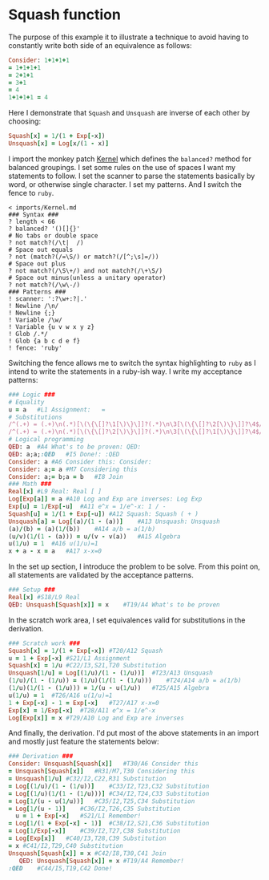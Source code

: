 # Squash function

The purpose of this example it to illustrate a technique
to avoid having to constantly write both side of an equivalence as follows:
```ruby
Consider: 1+1+1+1
= 1+1+1+1
= 2+1+1
= 3+1
= 4
1+1+1+1 = 4
```
Here I demonstrate that `Squash` and `Unsquash` are inverse of each other by choosing:
```ruby
Squash[x] = 1/(1 + Exp[-x])
Unsquash[x] = Log[x/(1 - x)]
```
I import the monkey patch [Kernel](../imports/Kernel.md)
which defines the `balanced?` method for balanced groupings.
I set some rules on the use of spaces I want my statements to follow.
I set the scanner to parse the statements basically by word, or otherwise single character.
I set my patterns.
And I switch the fence to `ruby`.
```korekto
< imports/Kernel.md
### Syntax ###
? length < 66
? balanced? '()[]{}'
# No tabs or double space
? not match?(/\t|  /)
# Space out equals
? not (match?(/=\S/) or match?(/[^;\s]=/))
# Space out plus
? not match?(/\S\+/) and not match?(/\+\S/)
# Space out minus(unless a unitary operator)
? not match?(/\w\-/)
### Patterns ###
! scanner: ':?\w+:?|.'
! Newline /\n/
! Newline {;}
! Variable /\w/
! Variable {u v w x y z}
! Glob /.*/
! Glob {a b c d e f}
! fence: 'ruby'
```
Switching the fence allows me to switch the syntax highlighting to `ruby`
as I intend to write the statements in a ruby-ish way.
I write my acceptance patterns:
```ruby
### Logic ###
# Equality
u = a	#L1 Assignment:   =
# Substitutions
/^(.+) = (.+)\n(.*)[\(\{\[]?\1[\)\}\]]?(.*)\n\3[\(\{\[]?\2[\)\}\]]?\4$/	#I2 Substitution
/^(.+) = (.+)\n(.*)[\(\{\[]?\2[\)\}\]]?(.*)\n\3[\(\{\[]?\1[\)\}\]]?\4$/	#I3 Substitution
# Logical programming
QED: a	#A4 What's to be proven: QED:
QED: a;a;:QED	#I5 Done!: :QED
Consider: a	#A6 Consider this: Consider:
Consider: a;= a	#M7 Considering this
Consider: a;= b;a = b	#I8 Join
### Math ###
Real[x]	#L9 Real: Real [ ]
Log[Exp[a]] = a	#A10 Log and Exp are inverses: Log Exp
Exp[u] = 1/Exp[-u]	#A11 e^x = 1/e^-x: 1 / -
Squash[u] = 1/(1 + Exp[-u])	#A12 Squash: Squash ( + )
Unsquash[a] = Log[(a)/(1 - (a))]	#A13 Unsquash: Unsquash
(a)/(b) = (a)(1/(b))	#A14 a/b = a(1/b)
(u/v)(1/(1 - (a))) = u/(v - v(a))	#A15 Algebra
u(1/u) = 1	#A16 u(1/u)=1
x + a - x = a	#A17 x-x=0
```
In the set up section, I introduce the problem to be solve.
From this point on, all statements are validated by the acceptance patterns.
```ruby
### Setup ###
Real[x]	#S18/L9 Real
QED: Unsquash[Squash[x]] = x	#T19/A4 What's to be proven
```
In the scratch work area, I set equivalences valid for substitutions in the derivation.
```ruby
### Scratch work ###
Squash[x] = 1/(1 + Exp[-x])	#T20/A12 Squash
u = 1 + Exp[-x]	#S21/L1 Assignment
Squash[x] = 1/u	#C22/I3,S21,T20 Substitution
Unsquash[1/u] = Log[(1/u)/(1 - (1/u))]	#T23/A13 Unsquash
(1/u)/(1 - (1/u)) = (1/u)(1/(1 - (1/u)))	#T24/A14 a/b = a(1/b)
(1/u)(1/(1 - (1/u))) = 1/(u - u(1/u))	#T25/A15 Algebra
u(1/u) = 1	#T26/A16 u(1/u)=1
1 + Exp[-x] - 1 = Exp[-x]	#T27/A17 x-x=0
Exp[x] = 1/Exp[-x]	#T28/A11 e^x = 1/e^-x
Log[Exp[x]] = x	#T29/A10 Log and Exp are inverses
```
And finally, the derivation.
I'd put most of the above statements in an import and mostly just feature the statements below:
```ruby
### Derivation ###
Consider: Unsquash[Squash[x]]	#T30/A6 Consider this
= Unsquash[Squash[x]]	#R31/M7,T30 Considering this
= Unsquash[1/u]	#C32/I2,C22,R31 Substitution
= Log[(1/u)/(1 - (1/u))]	#C33/I2,T23,C32 Substitution
= Log[(1/u)(1/(1 - (1/u)))]	#C34/I2,T24,C33 Substitution
= Log[1/(u - u(1/u))]	#C35/I2,T25,C34 Substitution
= Log[1/(u - 1)]	#C36/I2,T26,C35 Substitution
  u = 1 + Exp[-x]	#S21/L1 Remember!
= Log[1/(1 + Exp[-x] - 1)]	#C38/I2,S21,C36 Substitution
= Log[1/Exp[-x]]	#C39/I2,T27,C38 Substitution
= Log[Exp[x]]	#C40/I3,T28,C39 Substitution
= x	#C41/I2,T29,C40 Substitution
Unsquash[Squash[x]] = x	#C42/I8,T30,C41 Join
   QED: Unsquash[Squash[x]] = x	#T19/A4 Remember!
:QED	#C44/I5,T19,C42 Done!
```
